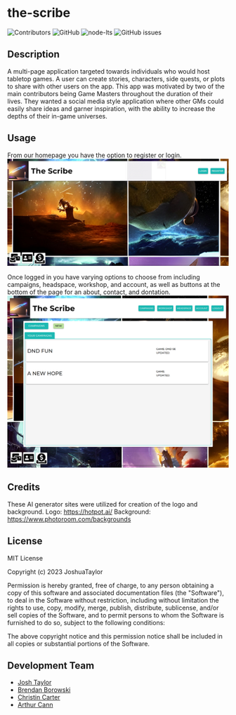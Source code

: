 # the-scribe

![Contributors](https://img.shields.io/github/contributors/josht-dev/the-scribe?style=for-the-badge)
![GitHub](https://img.shields.io/github/license/josht-dev/the-scribe?style=for-the-badge)
![node-lts](https://img.shields.io/badge/node-16.18.0-brightgreen?style=for-the-badge)
![GitHub issues](https://img.shields.io/github/issues/josht-dev/the-scribe?style=for-the-badge)

## Description

A multi-page application targeted towards individuals who would host tabletop games. A user can create stories, characters, side quests, or plots to share with other users on the app. This app was motivated by two of the main contributors being Game Masters throughout the duration of their lives. They wanted a social media style application where other GMs could easily share ideas and garner inspiration, with the ability to increase the depths of their in-game universes. 

## Usage

From our homepage you have the option to register or login. 
![homepage screenshot](client/src/assets/images/scribe-homepage.png)

Once logged in you have varying options to choose from including campaigns, headspace, workshop, and account, as well as buttons at the bottom of the page for an about, contact, and dontation. 
![campaigns screenshot](client/src/assets/images/scribe-campaigns.png)

## Credits

These AI generator sites were utilized for creation of the logo and background. 
Logo: https://hotpot.ai/
Background: https://www.photoroom.com/backgrounds

## License

MIT License

Copyright (c) 2023 JoshuaTaylor

Permission is hereby granted, free of charge, to any person obtaining a copy
of this software and associated documentation files (the "Software"), to deal
in the Software without restriction, including without limitation the rights
to use, copy, modify, merge, publish, distribute, sublicense, and/or sell
copies of the Software, and to permit persons to whom the Software is
furnished to do so, subject to the following conditions:

The above copyright notice and this permission notice shall be included in all
copies or substantial portions of the Software.

## Development Team

<ul>
    <li><a href="https://github.com/josht-dev">Josh Taylor</a></li>
    <li><a href="https://github.com/loudwhisperer">Brendan Borowski</a></li>
    <li><a href="https://github.com/porkchoppy">Christin Carter</a></li>
    <li><a href="https://github.com/artiecannv">Arthur Cann</a></li>
</ul>

